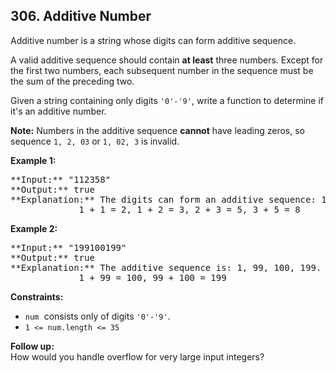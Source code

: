 ## 306. Additive Number

Additive number is a string whose digits can form additive sequence.

A valid additive sequence should contain **at least** three numbers. Except for the first two numbers, each subsequent number in the sequence must be the sum of the preceding two.

Given a string containing only digits `'0'-'9'`, write a function to determine if it's an additive number.

**Note:** Numbers in the additive sequence **cannot** have leading zeros, so sequence `1, 2, 03` or `1, 02, 3` is invalid.

**Example 1:**

<pre>
**Input:** "112358"
**Output:** true
**Explanation:** The digits can form an additive sequence: 1, 1, 2, 3, 5, 8. 
             1 + 1 = 2, 1 + 2 = 3, 2 + 3 = 5, 3 + 5 = 8
</pre>

**Example 2:**

<pre>
**Input:** "199100199"
**Output:** true
**Explanation:** The additive sequence is: 1, 99, 100, 199. 
             1 + 99 = 100, 99 + 100 = 199
</pre>

**Constraints:**

* <font face="monospace"><code>num</code>&nbsp;</font>consists only of digits `'0'-'9'`.
* `1 <= num.length <= 35`

**Follow up:**  
How would you handle overflow for very large input integers?
